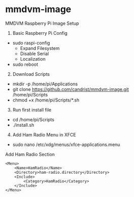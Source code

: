 # mmdvm-image
MMDVM Raspberry Pi Image Setup


1. Basic Raspberry Pi Config
  - sudo raspi-config
    - Expand Filesystem
    - Disable Serial
    - Localization
 - sudo reboot

2. Download Scripts
  - mkdir -p /home/pi/Applications
  - git clone https://github.com/candrist/mmdvm-image.git /home/pi/Scripts
  - chmod +x /home/pi/Scripts/*.sh

3. Run first install file
  - cd /home/pi/Scripts
  - ./install.sh

4. Add Ham Radio Menu in XFCE

  - sudo nano /etc/xdg/menus/xfce-applications.menu

Add Ham Radio Section

    <Menu>
        <Name>HamRadio</Name>
        <Directory>ham-radio.directory</Directory>
        <Include>
            <Category>HamRadio</Category>
        </Include>
    </Menu>
